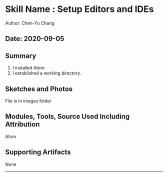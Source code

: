 #  Skill Name : Setup Editors and IDEs

Author: Chen-Yu Chang

Date: 2020-09-05
-----

## Summary
1. I installed Atom.
2. I established a working directory.

## Sketches and Photos
File is in images folder

## Modules, Tools, Source Used Including Attribution
Atom

## Supporting Artifacts
None

-----
